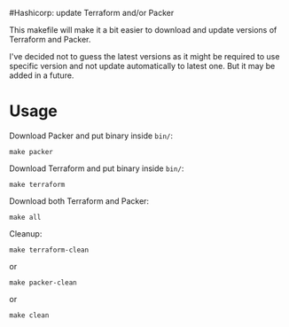 #Hashicorp: update Terraform and/or Packer

This makefile will make it a bit easier to download and update versions of Terraform and Packer.

I've decided not to guess the latest versions as it might be required to use specific version and not update automatically to latest one. But it may be added in a future.

# Usage

Download Packer and put binary inside `bin/`:

`make packer`

Download Terraform and put binary inside `bin/`:

`make terraform`

Download both Terraform and Packer:

`make all`

Cleanup:

`make terraform-clean`

or

`make packer-clean`

or

`make clean`
